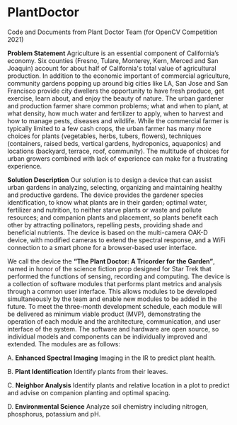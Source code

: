 # PlantDoctor
Code and Documents from Plant Doctor Team (for OpenCV Competition 2021)

**Problem Statement** 
Agriculture is an essential component of California’s economy. Six counties (Fresno, Tulare, Monterey, Kern, Merced and San Joaquin) account for about half of California's total value of agricultural production. In addition to the economic important of commercial agriculture, community gardens popping up around big cities like LA, San Jose and San Francisco provide city dwellers the opportunity to have fresh produce, get exercise, learn about, and enjoy the beauty of nature. The urban gardener and production farmer share common problems; what and when to plant, at what density, how much water and fertilizer to apply, when to harvest and how to manage pests, diseases and wildlife. While the commercial farmer is typically limited to a few cash crops, the urban farmer has many more choices for plants (vegetables, herbs, tubers, flowers), techniques (containers, raised beds, vertical gardens, hydroponics, aquaponics) and locations (backyard, terrace, roof, community). The multitude of choices for urban growers combined with lack of experience can make for a frustrating experience. 

**Solution Description** 
Our solution is to design a device that can assist urban gardens in analyzing, selecting, organizing and maintaining healthy and productive gardens. The device provides the gardener species identification, to know what plants are in their garden; optimal water, fertilizer and nutrition, to neither starve plants or waste and pollute resources; and companion plants and placement, so plants benefit each other by attracting pollinators, repelling pests, providing shade and beneficial nutrients. The device is based on the multi-camera OAK-D device, with modified cameras to extend the spectral response, and a WiFi connection to a smart phone for a browser-based user interface. 

We call the device the **“The Plant Doctor: A Tricorder for the Garden”**, named in honor of the science fiction prop designed for Star Trek that performed the functions of sensing, recording and computing. The device is a collection of software modules that performs plant metrics and analysis through a common user interface. This allows modules to be developed simultaneously by the team and enable new modules to be added in the future. To meet the three-month development schedule, each module will be delivered as minimum viable product (MVP), demonstrating the operation of each module and the architecture, communication, and user interface of the system. The software and hardware are open source, so individual models and components can be individually improved and extended. The modules are as follows:

A. **Enhanced Spectral Imaging** Imaging in the IR to predict plant health. 

B. **Plant Identification** Identify plants from their leaves.

C. **Neighbor Analysis** Identify plants and relative location in a plot to predict and advise on companion planting and optimal spacing. 

D. **Environmental Science** Analyze soil chemistry including nitrogen, phosphorus, potassium and pH. 

